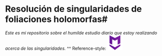 # Resolución de singularidades de foliaciones holomorfas#
_Este es mi repositorio sobre el humilde estudio diario que estoy realizando acerca de las singularidades._ ^^
Reference-style: 
![alt text][logo]

[logo]: https://github.com/adam-p/markdown-here/raw/master/src/common/images/icon48.png "Logo Title Text 2"

